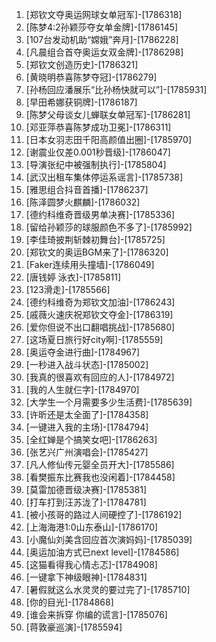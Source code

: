 
1. [郑钦文夺奥运网球女单冠军]-[1786318]
1. [陈梦4:2孙颖莎夺女单金牌]-[1786145]
1. [107台发动机助“嫦娥”奔月]-[1786228]
1. [凡晨组合首夺奥运女双金牌]-[1786298]
1. [郑钦文创造历史]-[1786321]
1. [黄晓明恭喜陈梦夺冠]-[1786279]
1. [孙杨回应潘展乐“比孙杨快就可以”]-[1785931]
1. [早田希娜获铜牌]-[1786187]
1. [陈梦父母谈女儿蝉联女单冠军]-[1786281]
1. [邓亚萍恭喜陈梦成功卫冕]-[1786311]
1. [日本女羽志田千阳高颜值出圈]-[1785970]
1. [谢震业仅差0.001秒晋级]-[1786047]
1. [导演张纪中被强制执行]-[1785804]
1. [武汉出租车集体停运系谣言]-[1785738]
1. [雅思组合抖音首播]-[1786237]
1. [陈泽圆梦火麒麟]-[1786032]
1. [德约科维奇晋级男单决赛]-[1785336]
1. [留给孙颖莎的球服颜色不多了]-[1785992]
1. [李佳琦披荆斩棘初舞台]-[1785725]
1. [郑钦文的奥运BGM来了]-[1786320]
1. [Faker连续用头撞墙]-[1786049]
1. [唐钱婷 泳衣]-[1785811]
1. [123滑走]-[1785566]
1. [德约科维奇为郑钦文加油]-[1786243]
1. [戚薇火速庆祝郑钦文夺金]-[1786319]
1. [爱你但说不出口翻唱挑战]-[1785680]
1. [这场夏日旅行好city啊]-[1785559]
1. [奥运夺金进行曲]-[1784967]
1. [一秒进入战斗状态]-[1785002]
1. [我真的很喜欢有回应的人]-[1784972]
1. [我的人生就仨字]-[1784970]
1. [大学生一个月需要多少生活费]-[1785639]
1. [许昕还是太全面了]-[1784358]
1. [一键进入我的主场]-[1784794]
1. [全红婵是个搞笑女吧]-[1786263]
1. [张艺兴广州演唱会]-[1785427]
1. [凡人修仙传元婴全员开大]-[1785586]
1. [看樊振东比赛我也没闲着]-[1784458]
1. [莫雷加德晋级决赛]-[1785381]
1. [打车打到汪苏泷了]-[1784781]
1. [被小孩哥的路过人间硬控了]-[1786192]
1. [上海海港1:0山东泰山]-[1786170]
1. [小魔仙刘美含回应首次演妈妈]-[1785039]
1. [奥运加油方式已next level]-[1784586]
1. [这猫看得我心情忐忑]-[1784908]
1. [一键拿下神级眼神]-[1784831]
1. [暑假就这么水灵灵的要过完了]-[1785710]
1. [你的目光]-[1784868]
1. [谁会来拆穿 你编的谎言]-[1785076]
1. [蒋敦豪巡演]-[1785594]